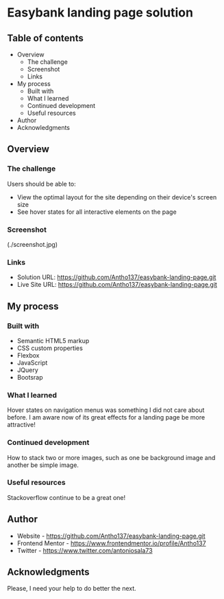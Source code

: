 # Easybank landing page solution

## Table of contents

- Overview
  - The challenge
  - Screenshot
  - Links
- My process
  - Built with
  - What I learned
  - Continued development
  - Useful resources
- Author
- Acknowledgments

## Overview

### The challenge

Users should be able to:

- View the optimal layout for the site depending on their device's screen size
- See hover states for all interactive elements on the page

### Screenshot

(./screenshot.jpg)


### Links

- Solution URL: https://github.com/Antho137/easybank-landing-page.git
- Live Site URL: https://github.com/Antho137/easybank-landing-page.git

## My process

### Built with

- Semantic HTML5 markup
- CSS custom properties
- Flexbox
- JavaScript
- JQuery
- Bootsrap

### What I learned

Hover states on navigation menus was something I did not care about before. I am aware now of its great effects for a landing page be more attractive! 

### Continued development

How to stack two or more images, such as one be background image and another be simple image.

### Useful resources

Stackoverflow continue to be a great one!

## Author

- Website - https://github.com/Antho137/easybank-landing-page.git
- Frontend Mentor - https://www.frontendmentor.io/profile/Antho137
- Twitter - https://www.twitter.com/antoniosala73

## Acknowledgments

Please, I need your help to do better the next.
